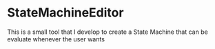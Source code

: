 # StateMachineEditor
This is a small tool that I develop to create a State Machine that can be evaluate whenever the user wants
